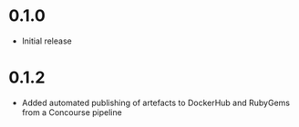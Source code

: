 # 0.1.0

- Initial release

# 0.1.2

- Added automated publishing of artefacts to DockerHub and RubyGems from a
  Concourse pipeline
